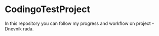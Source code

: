 # CodingoTestProject
In this repository you can follow my progress and workflow on project - Dnevnik rada. 
